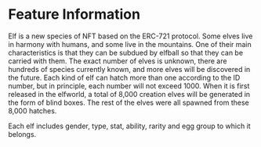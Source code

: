 # Feature Information

Elf is a new species of NFT based on the ERC-721 protocol. Some elves live in harmony with humans, and some live in the mountains. One of their main characteristics is that they can be subdued by elfball so that they can be carried with them. The exact number of elves is unknown, there are hundreds of species currently known, and more elves will be discovered in the future. Each kind of elf can hatch more than one according to the ID number, but in principle, each number will not exceed 1000. When it is first released in the elfworld, a total of 8,000 creation elves will be generated in the form of blind boxes. The rest of the elves were all spawned from these 8,000 hatches.

Each elf includes gender, type, stat, ability, rarity and egg group to which it belongs.

